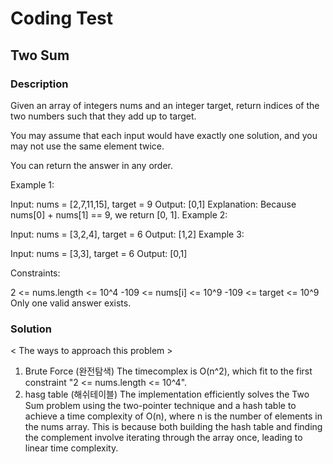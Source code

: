 # Coding Test
## Two Sum

### Description

Given an array of integers nums and an integer target, return indices of the two numbers such that they add up to target.

You may assume that each input would have exactly one solution, and you may not use the same element twice.

You can return the answer in any order.

 

Example 1:

Input: nums = [2,7,11,15], target = 9
Output: [0,1]
Explanation: Because nums[0] + nums[1] == 9, we return [0, 1].
Example 2:

Input: nums = [3,2,4], target = 6
Output: [1,2]
Example 3:

Input: nums = [3,3], target = 6
Output: [0,1]
 

Constraints:

2 <= nums.length <= 10^4
-109 <= nums[i] <= 10^9
-109 <= target <= 10^9
Only one valid answer exists.

### Solution

< The ways to approach this problem >

1) Brute Force (완전탐색)
    The timecomplex is O(n^2), which fit to the first constraint "2 <= nums.length <= 10^4".
2) hasg table (해쉬테이블)
    The implementation efficiently solves the Two Sum problem using the two-pointer technique and a hash table to achieve a time complexity of O(n), where n is the number of elements in the nums array. This is because both building the hash table and finding the complement involve iterating through the array once, leading to linear time complexity.